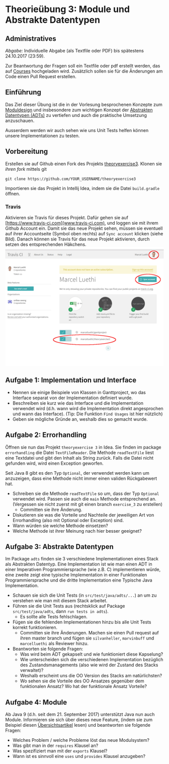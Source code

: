 # Theorie&uuml;bung 3: Module und Abstrakte Datentypen

## Administratives

*Abgabe:* Individuelle Abgabe (als Textfile oder PDF) bis sp&auml;testens 24.10.2017 (23:59).

Zur Beantwortung der Fragen soll ein Textfile oder pdf erstellt werden, das auf [Courses](https://courses.cs.unibas.ch)  hochgeladen wird. Zus&auml;tzlich sollen sie f&uuml;r die &Auml;nderungen am Code einen Pull Request erstellen. 



## Einf&uuml;hrung
Das Ziel dieser &Uuml;bung ist die in der Vorlesung besprochenen Konzepte zum [Moduldesign](https://unibas-sweng.github.io/software-engineering/slides/04-module-design.html) und insbesondere 
zum wichtigen Konzept der [Abstrakten Datentypen (ADTs)](https://unibas-sweng.github.io/software-engineering/slides/04-module-categories.html) zu vertiefen und auch die praktische Umsetzung anzuschauen. 

Ausserdem werden wir auch sehen wie uns Unit Tests helfen k&ouml;nnen unsere Implementationen zu testen. 

## Vorbereitung

Erstellen sie auf Github einen Fork des Projekts [theoryexercise3](https://github.com/unibas-sweng/theoryexercise3). Klonen sie *ihren fork* mittels git 
```
git clone https://github.com/YOUR_USERNAME/theoryexercise3
```

Importieren sie das Projekt in Intellij Idea, indem sie die Datei ```build.gradle``` &ouml;ffnen. 

### Travis

Aktivieren sie Travis f&uuml;r dieses Projekt. Daf&uuml;r gehen sie auf [https://www.travis-ci.com](www.travis-ci.com), und loggen sie mit ihrem Github Account ein. Damit sie das neue Projekt sehen, m&uuml;ssen sie eventuell auf ihrer Accountseite (Symbol oben rechts) auf ```Sync account``` klicken (siehe Bild). Danach k&ouml;nnen sie Travis f&uuml;r das neue Projekt aktivieren, durch setzen des entsprechenden H&auml;kchens.
![travis account sync](images/travis-account-sync.png) 

## Aufgabe 1: Implementation und Interface 
* Nennen sie einige Beispiele von Klassen in Ganttproject, wo das Interface separat von der Implementation definiert wurde.     
* Beschreiben sie kurz wie das Interface und die Implementation verwendet wird (d.h. wann wird die Implementation direkt angesprochen und wann das Interface). (Tip: Die Funktion ```Find Usages``` ist hier n&uuml;tzlich)
* Geben sie m&ouml;gliche Gr&uuml;nde an, weshalb dies so gemacht wurde. 


## Aufgabe 2: Errorhandling 

&Ouml;ffnen sie nun das Projekt ```theoryexercise 3``` in Idea. Sie finden im package ```errorhandling``` die Datei
```TextFileReader```. Die Methode ```readTextFile``` liest eine Textdatei und gibt den Inhalt als String zur&uuml;ck. Falls die Datei nicht gefunden wird, wird einen Exception geworfen. 

Seit Java 8 gibt es den Typ ```Optional```, der verwendet werden kann um anzuzeigen, dass eine Methode nicht immer einen validen R&uuml;ckgabewert hat. 

* Schreiben sie die Methode ```readTextFile``` so um, dass der Typ ```Optional``` verwendet wird. Passen sie auch die ```main``` Methode entsprechend an. (Vergessen sie nicht zuerst mit git einen branch ```exercise_3``` zu erstellen)
    * Committen sie ihre &Auml;nderung.
* Diskutieren sie was die Vorteile und Nachteile der jeweiligen Art von Errorhandling (also mit Optional oder Exception) sind. 
* Wann w&uuml;rden sie welche Methode einsetzen?
* Welche Methode ist ihrer Meinung nach hier besser geeignet?

## Aufgabe 3: Abstrakte Datentypen

Im Package ```adts``` finden sie 3 verschiedene Implementationen eines Stack als Abstrakten Datentyp. Eine Implementation ist wie man einen ADT in einer Imperativen Programmiersprache (wie z.B. C) implementieren w&uuml;rde, eine zweite zeigt eine typische Implementation in einer Funktionalen Programmiersprache und die dritte Implementation eine Typische Java Implementation. 

* Schauen sie sich die Unit Tests (in ```src/test/java/adts/...```) an um zu verstehen wie man mit diesem Stack arbeitet.
* F&uuml;hren sie die Unit Tests aus (rechtsklick auf Package ```src/test/java/adts```, dann ```run tests in adts```).
    * Es sollte alle Tests fehlschlagen.
* F&uuml;gen sie die fehlenden Implementationen hinzu bis alle Unit Tests korrekt funktionieren. 
    * Committen sie ihre &Auml;nderungen. Machen sie einen Pull request auf ihren master branch und f&uuml;gen sie ```silvanheller```, ```marvinbuff``` und ```marcelluethi``` als Reviewer hinzu. 
* Beantworten sie folgende Fragen:
    * Was wird beim ADT gekapselt und wie funktioniert diese Kapselung?     
    * Wie unterscheiden sich die verschiedenen Implementation bez&uuml;glich des Zustandsmanagements (also wie wird der Zustand des Stacks verwaltet)?
    * Weshalb erscheint uns die OO Version des Stacks am nat&uuml;rlichsten?
    * Wo sehen sie die Vorteile des OO Ansatzes gegen&uuml;ber dem funktionalen Ansatz? Wo hat der funktionale Ansatz Vorteile?






## Aufgabe 4: Module
Ab Java 9 (d.h. seit dem 21. September 2017) unterst&uuml;tzt Java nun auch Module. Informieren sie sich &uuml;ber dieses neue Feature, (indem sie zum Beispiel diesen [&Uuml;bersichtsartikel](https://labs.consol.de/development/2017/02/13/getting-started-with-java9-modules.html) lesen) und beantworten sie folgende Fragen:

* Welches Problem / welche Probleme l&ouml;st das neue Modulsystem?
* Was gibt man in der ```requires``` Klausel an?
* Was spezifiziert man mit der ```exports``` Klausel?
* Wann ist es sinnvoll eine ```uses``` und ```provides``` Klausel anzugeben?



